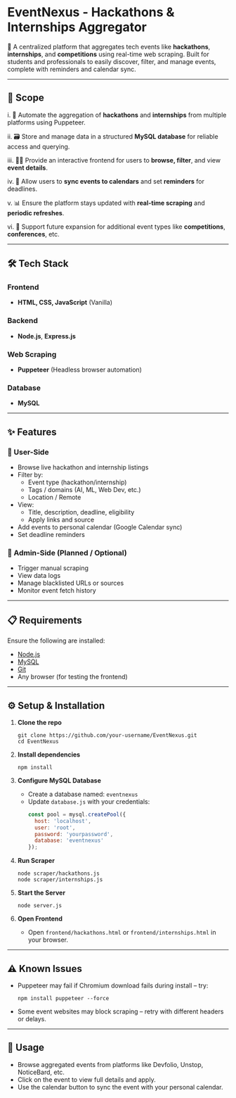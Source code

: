 
# EventNexus - Hackathons & Internships Aggregator

🚀 A centralized platform that aggregates tech events like **hackathons**, **internships**, and **competitions** using real-time web scraping. Built for students and professionals to easily discover, filter, and manage events, complete with reminders and calendar sync.  

---

## 🎯 Scope

i. 🤖 Automate the aggregation of **hackathons** and **internships** from multiple platforms using Puppeteer.

ii. 🗃️ Store and manage data in a structured **MySQL database** for reliable access and querying.

iii. 🧑‍💻 Provide an interactive frontend for users to **browse, filter**, and view **event details**.

iv. 🔔 Allow users to **sync events to calendars** and set **reminders** for deadlines.

v. 📊 Ensure the platform stays updated with **real-time scraping** and **periodic refreshes**.

vi. 🧩 Support future expansion for additional event types like **competitions**, **conferences**, etc.

---

## 🛠️ Tech Stack

### Frontend
- **HTML, CSS, JavaScript** (Vanilla)

### Backend
- **Node.js**, **Express.js**

### Web Scraping
- **Puppeteer** (Headless browser automation)

### Database
- **MySQL**

---

## ✨ Features

### 👤 User-Side
- Browse live hackathon and internship listings
- Filter by:
  - Event type (hackathon/internship)
  - Tags / domains (AI, ML, Web Dev, etc.)
  - Location / Remote
- View:
  - Title, description, deadline, eligibility
  - Apply links and source
- Add events to personal calendar (Google Calendar sync)
- Set deadline reminders

### 🔐 Admin-Side (Planned / Optional)
- Trigger manual scraping
- View data logs
- Manage blacklisted URLs or sources
- Monitor event fetch history

---

## 📋 Requirements

Ensure the following are installed:

- [Node.js](https://nodejs.org/en/download/)
- [MySQL](https://www.mysql.com/downloads/)
- [Git](https://git-scm.com/downloads)
- Any browser (for testing the frontend)

---

## ⚙️ Setup & Installation

1. **Clone the repo**  
   ```
   git clone https://github.com/your-username/EventNexus.git
   cd EventNexus
   ```

2. **Install dependencies**
   ```
   npm install
   ```

3. **Configure MySQL Database**
   - Create a database named: `eventnexus`
   - Update `database.js` with your credentials:
     ```js
     const pool = mysql.createPool({
       host: 'localhost',
       user: 'root',
       password: 'yourpassword',
       database: 'eventnexus'
     });
     ```

4. **Run Scraper**
   ```
   node scraper/hackathons.js
   node scraper/internships.js
   ```

5. **Start the Server**
   ```
   node server.js
   ```

6. **Open Frontend**
   - Open `frontend/hackathons.html` or `frontend/internships.html` in your browser.

---

## ⚠️ Known Issues

- Puppeteer may fail if Chromium download fails during install – try:
  ```
  npm install puppeteer --force
  ```

- Some event websites may block scraping – retry with different headers or delays.

---

## 🧪 Usage

- Browse aggregated events from platforms like Devfolio, Unstop, NoticeBard, etc.
- Click on the event to view full details and apply.
- Use the calendar button to sync the event with your personal calendar.

